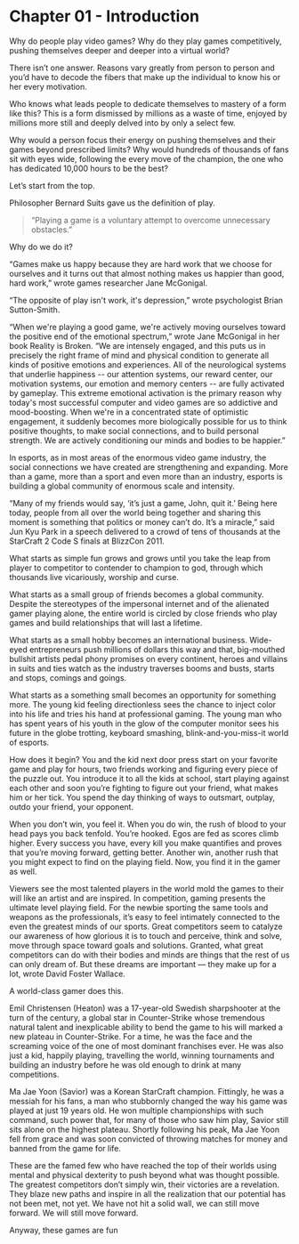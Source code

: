 # Chapter 01 - IntroductionWhy do people play video games? Why do they play games competitively, pushing themselves deeper and deeper into a virtual world?There isn’t one answer. Reasons vary greatly from person to person and you’d have to decode the fibers that make up the individual to know his or her every motivation.Who knows what leads people to dedicate themselves to mastery of a form like this? This is a form dismissed by millions as a waste of time, enjoyed by millions more still and deeply delved into by only a select few.Why would a person focus their energy on pushing themselves and their games beyond prescribed limits? Why would hundreds of thousands of fans sit with eyes wide, following the every move of the champion, the one who has dedicated 10,000 hours to be the best?Let’s start from the top.Philosopher Bernard Suits gave us the definition of play.>“Playing a game is a voluntary attempt to overcome unnecessary obstacles.”Why do we do it?“Games make us happy because they are hard work that we choose for ourselves and it turns out that almost nothing makes us happier than good, hard work,”wrote games researcher Jane McGonigal.“The opposite of play isn't work, it's depression,” wrote psychologist Brian Sutton-Smith.“When we're playing a good game, we're actively moving ourselves toward the positive end of the emotional spectrum,” wrote Jane McGonigal in her book Reality is Broken. “We are intensely engaged, and this puts us in precisely the right frame of mind and physical condition to generate all kinds of positive emotions and experiences. All of the neurological systems that underlie happiness -- our attention systems, our reward center, our motivation systems, our emotion and memory centers -- are fully activated by gameplay. This extreme emotional activation is the primary reason why today's most successful computer and video games are so addictive and mood-boosting. When we're in a concentrated state of optimistic engagement, it suddenly becomes more biologically possible for us to think positive thoughts, to make social connections, and to build personal strength. We are actively conditioning our minds and bodies to be happier.”In esports, as in most areas of the enormous video game industry, the social connections we have created are strengthening and expanding. More than a game, more than a sport and even more than an industry, esports is building a global community of enormous scale and intensity.“Many of my friends would say, ‘it’s just a game, John, quit it.’ Being here today, people from all over the world being together and sharing this moment is something that politics or money can’t do. It’s a miracle,” said Jun Kyu Park in a speech delivered to a crowd of tens of thousands at the StarCraft 2 Code S finals at BlizzCon 2011.What starts as simple fun grows and grows until you take the leap from player to competitor to contender to champion to god, through which thousands live vicariously, worship and curse.What starts as a small group of friends becomes a global community. Despite the stereotypes of the impersonal internet and of the alienated gamer playing alone, the entire world is circled by close friends who play games and build relationships that will last a lifetime.What starts as a small hobby becomes an international business. Wide-eyed entrepreneurs push millions of dollars this way and that, big-mouthed bullshit artists pedal phony promises on every continent, heroes and villains in suits and ties watch as the industry traverses booms and busts, starts and stops, comings and goings.What starts as a something small becomes an opportunity for something more. The young kid feeling directionless sees the chance to inject color into his life and tries his hand at professional gaming. The young man who has spent years of his youth in the glow of the computer monitor sees his future in the globe trotting, keyboard smashing, blink-and-you-miss-it world of esports.How does it begin?You and the kid next door press start on your favorite game and play for hours, two friends working and figuring every piece of the puzzle out. You introduce it to all the kids at school, start playing against each other and soon you’re fighting to figure out your friend, what makes him or her tick. You spend the day thinking of ways to outsmart, outplay, outdo your friend, your opponent.When you don’t win, you feel it. When you do win, the rush of blood to your head pays you back tenfold. You’re hooked. Egos are fed as scores climb higher. Every success you have, every kill you make quantifies and proves that you’re moving forward, getting better. Another win, another rush that you might expect to find on the playing field. Now, you find it in the gamer as well.Viewers see the most talented players in the world mold the games to their will like an artist and are inspired. In competition, gaming presents the ultimate level playing field. For the newbie sporting the same tools and weapons as the professionals, it’s easy to feel intimately connected to the even the greatest minds of our sports.Great competitors seem to catalyze our awareness of how glorious it is to touch and perceive, think and solve, move through space toward goals and solutions. Granted, what great competitors can do with their bodies and minds are things that the rest of us can only dream of. But these dreams are important — they make up for a lot, wrote David Foster Wallace.A world-class gamer does this.Emil Christensen (Heaton) was a 17-year-old Swedish sharpshooter at the turn of the century, a global star in Counter-Strike whose tremendous natural talent and inexplicable ability to bend the game to his will marked a new plateau in Counter-Strike. For a time, he was the face and the screaming voice of the one of most dominant franchises ever. He was also just a kid, happily playing, travelling the world, winning tournaments and building an industry before he was old enough to drink at many competitions.Ma Jae Yoon (Savior) was a Korean StarCraft champion. Fittingly, he was a messiah for his fans, a man who stubbornly changed the way his game was played at just 19 years old. He won multiple championships with such command, such power that, for many of those who saw him play, Savior still sits alone on the highest plateau. Shortly following his peak, Ma Jae Yoon fell from grace and was soon convicted of throwing matches for money and banned from the game for life.These are the famed few who have reached the top of their worlds using mental and physical dexterity to push beyond what was thought possible.The greatest competitors don’t simply win, their victories are a revelation. They blaze new paths and inspire in all the realization that our potential has not been met, not yet. We have not hit a solid wall, we can still move forward. We will still move forward.Anyway, these games are fun
